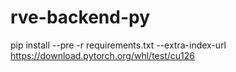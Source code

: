 # rve-backend-py

pip install --pre -r  requirements.txt --extra-index-url https://download.pytorch.org/whl/test/cu126
